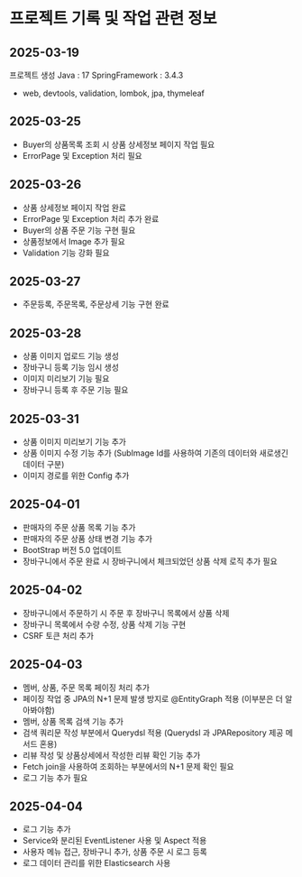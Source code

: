 # 프로젝트 기록 및 작업 관련 정보

## 2025-03-19
프로젝트 생성
Java : 17
SpringFramework : 3.4.3
- web, devtools, validation, lombok, jpa, thymeleaf

## 2025-03-25
- Buyer의 상품목록 조회 시 상품 상세정보 페이지 작업 필요
- ErrorPage 및 Exception 처리 필요

## 2025-03-26
- 상품 상세정보 페이지 작업 완료
- ErrorPage 및 Exception 처리 추가 완료
- Buyer의 상품 주문 기능 구현 필요
- 상품정보에서 Image 추가 필요
- Validation 기능 강화 필요

## 2025-03-27
- 주문등록, 주문목록, 주문상세 기능 구현 완료

## 2025-03-28
- 상품 이미지 업로드 기능 생성
- 장바구니 등록 기능 임시 생성
- 이미지 미리보기 기능 필요
- 장바구니 등록 후 주문 기능 필요


## 2025-03-31
- 상품 이미지 미리보기 기능 추가
- 상품 이미지 수정 기능 추가 (SubImage Id를 사용하여 기존의 데이터와 새로생긴 데이터 구분)
- 이미지 경로를 위한 Config 추가

## 2025-04-01
- 판매자의 주문 상품 목록 기능 추가
- 판매자의 주문 상품 상태 변경 기능 추가
- BootStrap 버전 5.0 업데이트
- 장바구니에서 주문 완료 시 장바구니에서 체크되었던 상품 삭제 로직 추가 필요

## 2025-04-02
- 장바구니에서 주문하기 시 주문 후 장바구니 목록에서 상품 삭제
- 장바구니 목록에서 수량 수정, 상품 삭제 기능 구현
- CSRF 토큰 처리 추가

## 2025-04-03
- 멤버, 상품, 주문 목록 페이징 처리 추가
- 페이징 작업 중 JPA의 N+1 문제 발생 방지로 @EntityGraph 적용 (이부분은 더 알아봐야함)
- 멤버, 상품 목록 검색 기능 추가
- 검색 쿼리문 작성 부분에서 Querydsl 적용 (Querydsl 과 JPARepository 제공 메서드 혼용)
- 리뷰 작성 및 상품상세에서 작성한 리뷰 확인 기능 추가
- Fetch join을 사용하여 조회하는 부분에서의 N+1 문제 확인 필요
- 로그 기능 추가 필요

## 2025-04-04
- 로그 기능 추가
- Service와 분리된 EventListener 사용 및 Aspect 적용
- 사용자 메뉴 접근, 장바구니 추가, 상품 주문 시 로그 등록
- 로그 데이터 관리를 위한 Elasticsearch 사용

